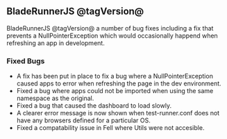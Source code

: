 ## BladeRunnerJS @tagVersion@

BladeRunnerJS @tagVersion@ a number of bug fixes including a fix that prevents a NullPointerException which would occasionally happend when refreshing an app in development.

### Fixed Bugs

- A fix has been put in place to fix a bug where a NullPointerException caused apps to error when refreshing the page in the dev environment.
- Fixed a bug where apps could not be imported when using the same namespace as the original.
- Fixed a bug that caused the dashboard to load slowly.
- A clearer error message is now shown when test-runner.conf does not have any browsers defined for a particular OS.
- Fixed a compatability issue in Fell where Utils were not accesible.